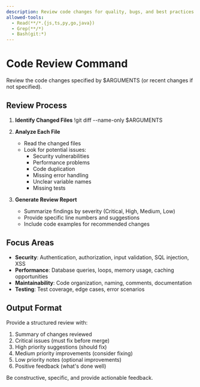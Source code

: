 ```yaml
---
description: Review code changes for quality, bugs, and best practices
allowed-tools:
  - Read(**/*.{js,ts,py,go,java})
  - Grep(**/*)
  - Bash(git:*)
---
```


# Code Review Command

Review the code changes specified by $ARGUMENTS (or recent changes if not specified).

## Review Process

1. **Identify Changed Files**
   !git diff --name-only $ARGUMENTS

2. **Analyze Each File**
   - Read the changed files
   - Look for potential issues:
     - Security vulnerabilities
     - Performance problems
     - Code duplication
     - Missing error handling
     - Unclear variable names
     - Missing tests

3. **Generate Review Report**
   - Summarize findings by severity (Critical, High, Medium, Low)
   - Provide specific line numbers and suggestions
   - Include code examples for recommended changes

## Focus Areas

- **Security**: Authentication, authorization, input validation, SQL injection, XSS
- **Performance**: Database queries, loops, memory usage, caching opportunities
- **Maintainability**: Code organization, naming, comments, documentation
- **Testing**: Test coverage, edge cases, error scenarios

## Output Format

Provide a structured review with:
1. Summary of changes reviewed
2. Critical issues (must fix before merge)
3. High priority suggestions (should fix)
4. Medium priority improvements (consider fixing)
5. Low priority notes (optional improvements)
6. Positive feedback (what's done well)

Be constructive, specific, and provide actionable feedback.
